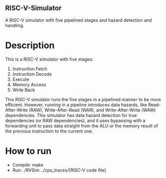 ## RISC-V-Simulator
A RISC-V simulator with five pipelined stages and hazard detection and handling.

# Description
This is a RISC-V simulator with five stages:
1. Instruction Fetch
2. Instruction Decode
3. Execute
4. Memory Access
5. Write Back  
<a/>
This RISC-V simulator runs the five stages in a pipelined manner to be more efficient. However, running in a pipeline introduces data hazards, like Read-After-Write (RAW), Write-After-Read (WAR), and Write-After-Write (WAW) dependencies. This simulator has data hazard detection for true dependencies (or RAW dependencies), and it uses bypassing with a forwarding unit to pass data straight from the ALU or the memory result of the previous instruction to the current one.

# How to run
* Compile: make
* Run: ./RVSim ../cpu_traces/{RISC-V code file}
